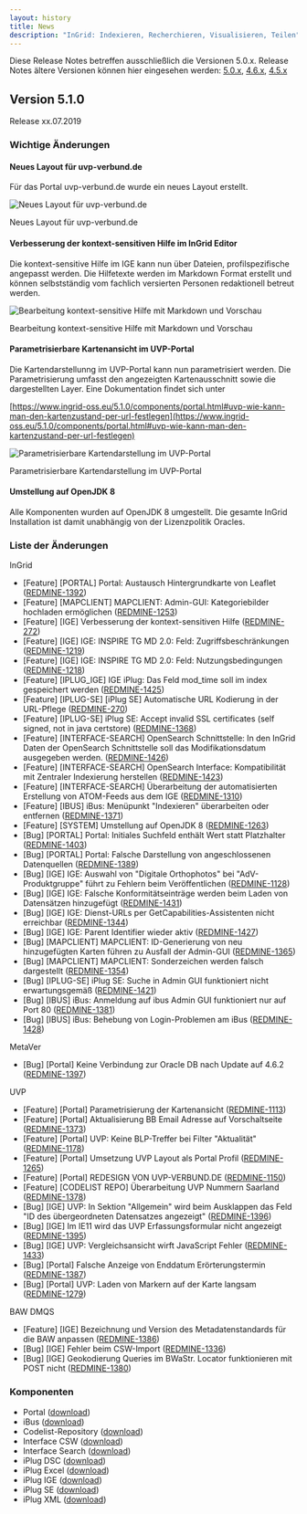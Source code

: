 ```yaml
---
layout: history
title: News
description: "InGrid: Indexieren, Recherchieren, Visualisieren, Teilen"
---
```


Diese Release Notes betreffen ausschließlich die Versionen 5.0.x. Release Notes ältere Versionen können hier eingesehen werden:  [5.0.x](/5.0.0/about/history.html), [4.6.x](/4.6.0/about/history.html), [4.5.x](/4.5.0/about/history.html)



## Version 5.1.0

Release xx.07.2019

### Wichtige Änderungen

#### Neues Layout für uvp-verbund.de

Für das Portal uvp-verbund.de wurde ein neues Layout erstellt.

![Neues Layout für uvp-verbund.de](../images/uvp_layout.png "Neues Layout für uvp-verbund.de")
<figcaption class="figcaption">Neues Layout für uvp-verbund.de</figcaption>

#### Verbesserung der kontext-sensitiven Hilfe im InGrid Editor

Die kontext-sensitive Hilfe im IGE kann nun über Dateien, profilspezifische angepasst werden. Die Hilfetexte werden im Markdown Format erstellt und können selbstständig vom fachlich versierten Personen redaktionell betreut werden.

![Bearbeitung kontext-sensitive Hilfe mit Markdown und Vorschau](../images/context_help_md.png "Bearbeitung kontext-sensitive Hilfe mit Markdown und Vorschau")
<figcaption class="figcaption">Bearbeitung kontext-sensitive Hilfe mit Markdown und Vorschau</figcaption>

#### Parametrisierbare Kartenansicht im UVP-Portal

Die Kartendarstellunng im UVP-Portal kann nun parametrisiert werden. Die Parametrisierung umfasst den angezeigten Kartenausschnitt sowie die dargestellten Layer. Eine Dokumentation findet sich unter

[https://www.ingrid-oss.eu/5.1.0/components/portal.html#uvp-wie-kann-man-den-kartenzustand-per-url-festlegen](https://www.ingrid-oss.eu/5.1.0/components/portal.html#uvp-wie-kann-man-den-kartenzustand-per-url-festlegen)


![Parametrisierbare Kartendarstellung im UVP-Portal](../images/uvp_map_parameter.png "Parametrisierbare Kartendarstellung im UVP-Portal")
<figcaption class="figcaption">Parametrisierbare Kartendarstellung im UVP-Portal</figcaption>

#### Umstellung auf OpenJDK 8

Alle Komponenten wurden auf OpenJDK 8 umgestellt. Die gesamte InGrid Installation ist damit unabhängig von der Lizenzpolitik Oracles.

### Liste der Änderungen

InGrid

- [Feature] [PORTAL] Portal: Austausch Hintergrundkarte von Leaflet ([REDMINE-1392](https://redmine.informationgrid.eu/issues/1392))
- [Feature] [MAPCLIENT] MAPCLIENT: Admin-GUI: Kategoriebilder hochladen ermöglichen ([REDMINE-1253](https://redmine.informationgrid.eu/issues/1253))
- [Feature] [IGE] Verbesserung der kontext-sensitiven Hilfe ([REDMINE-272](https://redmine.informationgrid.eu/issues/272))
- [Feature] [IGE] IGE: INSPIRE TG MD 2.0: Feld: Zugriffsbeschränkungen ([REDMINE-1219](https://redmine.informationgrid.eu/issues/1219))
- [Feature] [IGE] IGE: INSPIRE TG MD 2.0: Feld: Nutzungsbedingungen ([REDMINE-1218](https://redmine.informationgrid.eu/issues/1218))
- [Feature] [IPLUG_IGE] IGE iPlug: Das Feld mod_time soll im index gespeichert werden ([REDMINE-1425](https://redmine.informationgrid.eu/issues/1425))
- [Feature] [IPLUG-SE] [iPlug SE] Automatische URL Kodierung in der URL-Pflege ([REDMINE-270](https://redmine.informationgrid.eu/issues/270))
- [Feature] [IPLUG-SE] iPlug SE: Accept invalid SSL certificates (self signed, not in java certstore) ([REDMINE-1368](https://redmine.informationgrid.eu/issues/1368))
- [Feature] [INTERFACE-SEARCH] OpenSearch Schnittstelle: In den InGrid Daten der OpenSearch Schnittstelle soll das Modifikationsdatum ausgegeben werden. ([REDMINE-1426](https://redmine.informationgrid.eu/issues/1426))
- [Feature] [INTERFACE-SEARCH] OpenSearch Interface: Kompatibilität mit Zentraler Indexierung herstellen ([REDMINE-1423](https://redmine.informationgrid.eu/issues/1423))
- [Feature] [INTERFACE-SEARCH] Überarbeitung der automatisierten Erstellung von ATOM-Feeds aus dem IGE ([REDMINE-1310](https://redmine.informationgrid.eu/issues/1310))
- [Feature] [IBUS] iBus: Menüpunkt "Indexieren" überarbeiten oder entfernen ([REDMINE-1371](https://redmine.informationgrid.eu/issues/1371))
- [Feature] [SYSTEM] Umstellung auf OpenJDK 8 ([REDMINE-1263](https://redmine.informationgrid.eu/issues/1263))
- [Bug] [PORTAL] Portal: Initiales Suchfeld enthält Wert statt Platzhalter ([REDMINE-1403](https://redmine.informationgrid.eu/issues/1403))
- [Bug] [PORTAL] Portal: Falsche Darstellung von angeschlossenen Datenquellen ([REDMINE-1389](https://redmine.informationgrid.eu/issues/1389))
- [Bug] [IGE] IGE: Auswahl von "Digitale Orthophotos" bei "AdV-Produktgruppe" führt zu Fehlern beim Veröffentlichen ([REDMINE-1128](https://redmine.informationgrid.eu/issues/1128))
- [Bug] [IGE] IGE: Falsche Konformitätseinträge werden beim Laden von Datensätzen hinzugefügt ([REDMINE-1431](https://redmine.informationgrid.eu/issues/1431))
- [Bug] [IGE] IGE: Dienst-URLs per GetCapabilities-Assistenten nicht erreichbar ([REDMINE-1344](https://redmine.informationgrid.eu/issues/1344))
- [Bug] [IGE] IGE: Parent Identifier wieder aktiv ([REDMINE-1427](https://redmine.informationgrid.eu/issues/1427))
- [Bug] [MAPCLIENT] MAPCLIENT: ID-Generierung von neu hinzugefügten Karten führen zu Ausfall der Admin-GUI ([REDMINE-1365](https://redmine.informationgrid.eu/issues/1365))
- [Bug] [MAPCLIENT] MAPCLIENT: Sonderzeichen werden falsch dargestellt ([REDMINE-1354](https://redmine.informationgrid.eu/issues/1354))
- [Bug] [IPLUG-SE] iPlug SE: Suche in Admin GUI funktioniert nicht erwartungsgemäß ([REDMINE-1421](https://redmine.informationgrid.eu/issues/1421))
- [Bug] [IBUS] iBus: Anmeldung auf ibus Admin GUI funktioniert nur auf Port 80 ([REDMINE-1381](https://redmine.informationgrid.eu/issues/1381))
- [Bug] [IBUS] iBus: Behebung von Login-Problemen am iBus ([REDMINE-1428](https://redmine.informationgrid.eu/issues/1428))

MetaVer

- [Bug] [Portal] Keine Verbindung zur Oracle DB nach Update auf 4.6.2 ([REDMINE-1397](https://redmine.informationgrid.eu/issues/1397))

UVP

- [Feature] [Portal] Parametrisierung der Kartenansicht ([REDMINE-1113](https://redmine.informationgrid.eu/issues/1113))
- [Feature] [Portal] Aktualisierung BB Email Adresse auf Vorschaltseite ([REDMINE-1373](https://redmine.informationgrid.eu/issues/1373))
- [Feature] [Portal] UVP: Keine BLP-Treffer bei Filter "Aktualität" ([REDMINE-1178](https://redmine.informationgrid.eu/issues/1178))
- [Feature] [Portal] Umsetzung UVP Layout als Portal Profil ([REDMINE-1265](https://redmine.informationgrid.eu/issues/1265))
- [Feature] [Portal] REDESIGN VON UVP-VERBUND.DE ([REDMINE-1150](https://redmine.informationgrid.eu/issues/1150))
- [Feature] [CODELIST REPO] Überarbeitung UVP Nummern Saarland ([REDMINE-1378](https://redmine.informationgrid.eu/issues/1378))
- [Bug] [IGE] UVP: In Sektion "Allgemein" wird beim Ausklappen das Feld "ID des übergeordneten Datensatzes angezeigt" ([REDMINE-1396](https://redmine.informationgrid.eu/issues/1396))
- [Bug] [IGE] Im IE11 wird das UVP Erfassungsformular nicht angezeigt ([REDMINE-1395](https://redmine.informationgrid.eu/issues/1395))
- [Bug] [IGE] UVP: Vergleichsansicht wirft JavaScript Fehler ([REDMINE-1433](https://redmine.informationgrid.eu/issues/1433))
- [Bug] [Portal] Falsche Anzeige von Enddatum Erörterungstermin ([REDMINE-1387](https://redmine.informationgrid.eu/issues/1387))
- [Bug] [Portal] UVP: Laden von Markern auf der Karte langsam ([REDMINE-1279](https://redmine.informationgrid.eu/issues/1279))

BAW DMQS

- [Feature] [IGE] Bezeichnung und Version des Metadatenstandards für die BAW anpassen ([REDMINE-1386](https://redmine.informationgrid.eu/issues/1386))
- [Bug] [IGE] Fehler beim CSW-Import  ([REDMINE-1336](https://redmine.informationgrid.eu/issues/1336))
- [Bug] [IGE] Geokodierung Queries im BWaStr. Locator funktionieren mit POST nicht ([REDMINE-1380](https://redmine.informationgrid.eu/issues/1380))


### Komponenten

- Portal ([download](https://distributions.informationgrid.eu/ingrid-portal/5.1.0/))
- iBus ([download](https://distributions.informationgrid.eu/ingrid-ibus/5.1.0/))
- Codelist-Repository ([download](https://distributions.informationgrid.eu/ingrid-codelist-repository/5.1.0/))
- Interface CSW ([download](https://distributions.informationgrid.eu/ingrid-interface-csw/5.1.0/))
- Interface Search ([download](https://distributions.informationgrid.eu/ingrid-interface-search/5.1.0/))
- iPlug DSC ([download](https://distributions.informationgrid.eu/ingrid-iplug-dsc/5.1.0/))
- iPlug Excel ([download](https://distributions.informationgrid.eu/ingrid-iplug-excel/5.1.0/))
- iPlug IGE ([download](https://distributions.informationgrid.eu/ingrid-iplug-ige/5.1.0/))
- iPlug SE ([download](https://distributions.informationgrid.eu/ingrid-iplug-se/5.1.0/))
- iPlug XML ([download](https://distributions.informationgrid.eu/ingrid-iplug-xml/5.1.0/))

